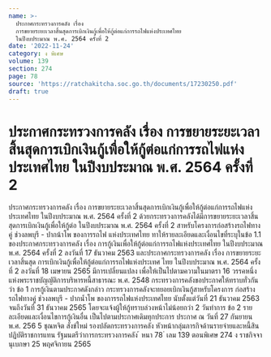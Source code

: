 ```yaml
---
name: >-
  ประกาศกระทรวงการคลัง เรื่อง
  การขยายระยะเวลาสิ้นสุดการเบิกเงินกู้เพื่อให้กู้ต่อแก่การรถไฟแห่งประเทศไทย                                     
  ในปีงบประมาณ พ.ศ. 2564 ครั้งที่ 2
date: '2022-11-24'
category: ง พิเศษ
volume: 139
section: 274
page: 78
source: 'https://ratchakitcha.soc.go.th/documents/17230250.pdf'
draft: true
---
```


# ประกาศกระทรวงการคลัง เรื่อง การขยายระยะเวลาสิ้นสุดการเบิกเงินกู้เพื่อให้กู้ต่อแก่การรถไฟแห่งประเทศไทย                                      ในปีงบประมาณ พ.ศ. 2564 ครั้งที่ 2

ประกาศกระทรวงการคลัง เรื่อง การขยายระยะเวลาสิ้นสุดการเบิกเงินกู้เพื่อให้กู้ต่อแก่การรถไฟแห่งประเทศไทย ในปีงบประมาณ พ.ศ. 2564 ครั้งที่ 2 ด้วยกระทรวงการคลังได้มีการขยายระยะเวลาสิ้นสุดการเบิกเงินกู้เพื่อให้กู้ต่อ ในปีงบประมาณ พ.ศ. 2564 ครั้งที่ 2 สาหรับโครงการก่อสร้างรถไฟทางคู่ ช่วงลพบุรี - ปากน้าโพ ของการรถไฟ แห่งประเทศไทย ทาให้รายละเอียดและเงื่อนไขที่ระบุในข้อ 1.1 ของประกาศกระทรวงการคลัง เรื่อง การกู้เงินเพื่อให้กู้ต่อแก่การรถไฟแห่งประเทศไทย ในปีงบประมาณ พ.ศ. 2564 ครั้งที่ 2 ลงวันที่ 17 ธันวาคม 2563 และประกาศกระทรวงการคลัง เรื่อง การขยายระยะเวลาสิ้นสุด การเบิกเงินกู้เพื่อให้กู้ต่อแก่การรถไฟแห่งประเทศ ไทย ในปีงบประมาณ พ.ศ. 2564 ครั้งที่ 2 ลงวันที่ 18 เมษายน 2565 มีการเปลี่ยนแปลง เพื่อให้เป็นไปตามความในมาตรา 16 วรรคหนึ่ง แห่งพระราชบัญญัติการบริหารหนี้สาธารณะ พ.ศ. 2548 กระทรวงการคลังขอประกาศให้ทราบทั่วกันว่า ข้อ 1 การกู้เงินตามประกาศดังกล่าว กระทรวงการคลังจะทยอยเบิกเงินกู้สาหรับโครงการ ก่อสร้างรถไฟทางคู่ ช่วงลพบุรี - ปากน้ำโพ ของการรถไฟแห่งประเทศไทย นับตั้งแต่วันที่ 21 ธันวาคม 2563 จนถึงวันที่ 31 ธันวาคม 2565 โดยจะแจ้งผู้ให้กู้ทราบล่วงหน้าไม่น้อยกว่า 2 วันทำการ ข้อ 2 รายละเอียดและเงื่อนไขการกู้เงินอื่น เป็นไปตามประกาศเดิมทุกประการ ประกาศ ณ วันที่ 27 กันยายน พ.ศ. 256 5 ชุณหจิต สังข์ใหม่ รองปลัดกระทรวงการคลัง หัวหน้ากลุ่มภารกิจด้านรายจ่ายและหนี้สิน ปฏิบัติราชการแทน รัฐมนตรีว่าการกระทรวงการคลัง ้ หนา 78 ่ เลม 139 ตอนพิเศษ 274 ง ราชกิจจานุเบกษา 25 พฤศจิกายน 2565
